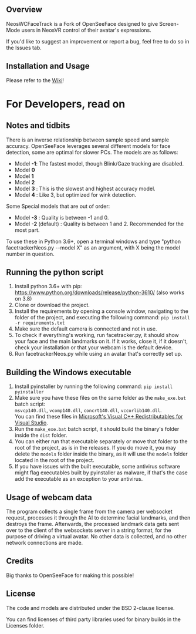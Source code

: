 ## Overview

NeosWCFaceTrack is a Fork of OpenSeeFace designed to give Screen-Mode users in NeosVR control of their avatar's expressions.  

If you'd like to suggest an improvement or report a bug, feel free to do so in the Issues tab.

## Installation and Usage

Please refer to the [Wiki](https://github.com/Ruz-eh/NeosWCFaceTrack/wiki)!

# For Developers, read on

## Notes and tidbits

There is an inverse relationship between sample speed and sample accuracy. OpenSeeFace leverages several different models for face detection, some are optimal for slower PCs. The models are as follows:

* Model **-1**: The fastest model, though Blink/Gaze tracking are disabled.
* Model **0**
* Model **1**
* Model **2**
* Model **3** : This is the slowest and highest accuracy model.
* Model **4** : Like 3, but optimized for wink detection.

Some Special models that are out of order:
* Model **-3** : Quality is between -1 and 0.
* Model **-2** (default) : Quality is between 1 and 2. Recommended for the most part.

To use these in Python 3.6+, open a terminal windows and type "python facetrackerNeos.py --model X" as an argument, with X being the model number in question.

## Running the python script

1. Install python 3.6+ with pip: https://www.python.org/downloads/release/python-3610/ (also works on 3.8)
2. Clone or download the project.
3. Install the requirements by opening a console window, navigating to the folder of the project, and executing the following command: 
 `pip install -r requirements.txt`
4. Make sure the default camera is connected and not in use.
5. To check if everything's working, run facetracker.py, it should show your face and the main landmarks on it. If it works, close it, if it doesn't, check your installation or that your webcam is the default device.
6. Run facetrackerNeos.py while using an avatar that's correctly set up.

## Building the Windows executable

1. Install pyinstaller by running the following command: `pip install pyinstaller`
2. Make sure you have these files on the same folder as the `make_exe.bat` batch script:  
 `msvcp140.dll`, `vcomp140.dll`, `concrt140.dll`, `vccorlib140.dll`.  
You can find these files in [Microsoft's Visual C++ Redistributables for Visual Studio](https://support.microsoft.com/en-us/topic/the-latest-supported-visual-c-downloads-2647da03-1eea-4433-9aff-95f26a218cc0).
3. Run the `make_exe.bat` batch script, it should build the binary's folder inside the `dist` folder.
4. You can either run that executable separately or move that folder to the root of the project, as is in the releases. If you do move it, you may delete the `models` folder inside the binary, as it will use the `models` folder located in the root of the project.
5. If you have issues with the built executable, some antivirus software might flag executables built by pyinstaller as malware, if that's the case add the executable as an exception to your antivirus.

## Usage of webcam data

The program collects a single frame from the camera per websocket request, processes it through the AI to determine facial landmarks, and then destroys the frame. Afterwards, the processed landmark data gets sent over to the client of the websockets server in a string format, for the purpose of driving a virtual avatar. No other data is collected, and no other network connections are made.

## Credits

Big thanks to OpenSeeFace for making this possible! 

## License

The code and models are distributed under the BSD 2-clause license.

You can find licenses of third party libraries used for binary builds in the Licenses folder.
